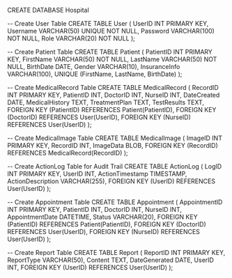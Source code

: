 CREATE DATABASE Hospital



-- Create User Table
CREATE TABLE User (
    UserID INT PRIMARY KEY,
    Username VARCHAR(50) UNIQUE NOT NULL,
    Password VARCHAR(100) NOT NULL,
    Role VARCHAR(20) NOT NULL
);

-- Create Patient Table
CREATE TABLE Patient (
    PatientID INT PRIMARY KEY,
    FirstName VARCHAR(50) NOT NULL,
    LastName VARCHAR(50) NOT NULL,
    BirthDate DATE,
    Gender VARCHAR(10),
    InsuranceInfo VARCHAR(100),
    UNIQUE (FirstName, LastName, BirthDate)
);

-- Create MedicalRecord Table
CREATE TABLE MedicalRecord (
    RecordID INT PRIMARY KEY,
    PatientID INT,
    DoctorID INT,
    NurseID INT,
    DateCreated DATE,
    MedicalHistory TEXT,
    TreatmentPlan TEXT,
    TestResults TEXT,
    FOREIGN KEY (PatientID) REFERENCES Patient(PatientID),
    FOREIGN KEY (DoctorID) REFERENCES User(UserID),
    FOREIGN KEY (NurseID) REFERENCES User(UserID)
);

-- Create MedicalImage Table
CREATE TABLE MedicalImage (
    ImageID INT PRIMARY KEY,
    RecordID INT,
    ImageData BLOB,
    FOREIGN KEY (RecordID) REFERENCES MedicalRecord(RecordID)
);

-- Create ActionLog Table for Audit Trail
CREATE TABLE ActionLog (
    LogID INT PRIMARY KEY,
    UserID INT,
    ActionTimestamp TIMESTAMP,
    ActionDescription VARCHAR(255),
    FOREIGN KEY (UserID) REFERENCES User(UserID)
);

-- Create Appointment Table
CREATE TABLE Appointment (
    AppointmentID INT PRIMARY KEY,
    PatientID INT,
    DoctorID INT,
    NurseID INT,
    AppointmentDate DATETIME,
    Status VARCHAR(20),
    FOREIGN KEY (PatientID) REFERENCES Patient(PatientID),
    FOREIGN KEY (DoctorID) REFERENCES User(UserID),
    FOREIGN KEY (NurseID) REFERENCES User(UserID)
);

-- Create Report Table
CREATE TABLE Report (
    ReportID INT PRIMARY KEY,
    ReportType VARCHAR(50),
    Content TEXT,
    DateGenerated DATE,
    UserID INT,
    FOREIGN KEY (UserID) REFERENCES User(UserID)
);
